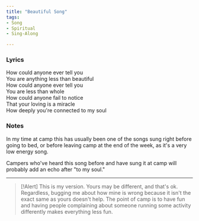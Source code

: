 ```yaml
---
title: "Beautiful Song"
tags:
- Song
- Spiritual
- Sing-Along

---
```


### Lyrics

How could anyone ever tell you  
You are anything less than beautiful  
How could anyone ever tell you  
You are less than whole  
How could anyone fail to notice  
That your loving is a miracle  
How deeply you're connected to my soul  

### Notes

In my time at camp this has usually been one of the songs sung right before going to bed, or before leaving camp at the end of the week, as it's a very low energy song.

Campers who've heard this song before and have sung it at camp will probably add an echo after "to my soul."

---

>[!Alert]
> This is my version. Yours may be different, and that's ok. Regardless, bugging me about how mine is wrong because it isn't the exact same as yours doesn't help. The point of camp is to have fun and having people complaining about someone running some activity differently makes everything less fun.
